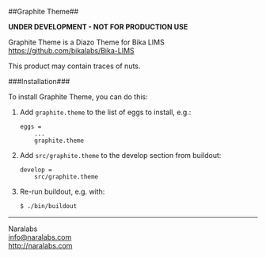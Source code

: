 ##Graphite Theme##

**UNDER DEVELOPMENT - NOT FOR PRODUCTION USE**

Graphite Theme is a Diazo Theme for Bika LIMS https://github.com/bikalabs/Bika-LIMS

This product may contain traces of nuts.


###Installation###

To install Graphite Theme, you can do this:

1. Add ``graphite.theme`` to the list of eggs to install, e.g.:

    ```
    eggs =
        ...
        graphite.theme
    ```

2. Add ``src/graphite.theme`` to the develop section from buildout:

    ```
    develop = 
        src/graphite.theme
    ```

3. Re-run buildout, e.g. with:

    ```sh
    $ ./bin/buildout
    ```

***

Naralabs  
info@naralabs.com  
http://naralabs.com  
